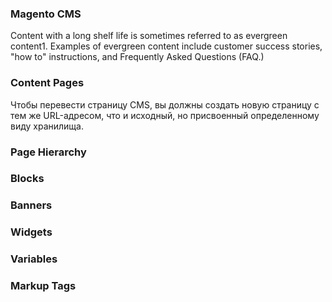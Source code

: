 ### Magento CMS

Content with a long shelf life is sometimes referred to as evergreen content1.
Examples of evergreen content include customer success stories, "how to" instructions,
and Frequently Asked Questions (FAQ.)

### Content Pages

Чтобы перевести страницу CMS, вы должны создать новую страницу с тем же URL-адресом, что и исходный, но присвоенный определенному виду хранилища.


### Page Hierarchy
### Blocks
### Banners
### Widgets
### Variables
### Markup Tags